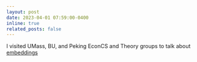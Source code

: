 ```yaml
---
layout: post
date: 2023-04-01 07:59:00-0400
inline: true
related_posts: false
---
```


I visited UMass, BU, and Peking EconCS and Theory groups to talk about [embeddings](https://arxiv.org/abs/2206.14707)